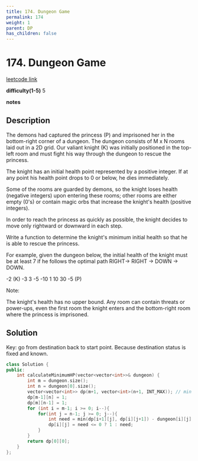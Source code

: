 ```yaml
---
title: 174. Dungeon Game
permalink: 174
weight: 1
parent: DP
has_children: false
---
```

# 174. Dungeon Game
[leetcode link](https://leetcode.com/problems/dungeon-game/)

**difficulty(1-5)** 
5

**notes**   


## Description
The demons had captured the princess (P) and imprisoned her in the bottom-right corner of a dungeon. The dungeon consists of M x N rooms laid out in a 2D grid. Our valiant knight (K) was initially positioned in the top-left room and must fight his way through the dungeon to rescue the princess.

The knight has an initial health point represented by a positive integer. If at any point his health point drops to 0 or below, he dies immediately.

Some of the rooms are guarded by demons, so the knight loses health (negative integers) upon entering these rooms; other rooms are either empty (0's) or contain magic orbs that increase the knight's health (positive integers).

In order to reach the princess as quickly as possible, the knight decides to move only rightward or downward in each step.

 

Write a function to determine the knight's minimum initial health so that he is able to rescue the princess.

For example, given the dungeon below, the initial health of the knight must be at least 7 if he follows the optimal path RIGHT-> RIGHT -> DOWN -> DOWN.

-2 (K)	-3	3
-5	-10	1
10	30	-5 (P)
 

Note:

The knight's health has no upper bound.
Any room can contain threats or power-ups, even the first room the knight enters and the bottom-right room where the princess is imprisoned.

## Solution
Key: go from destination back to start point. Because destination status is fixed and known.

```c++
class Solution {
public:
    int calculateMinimumHP(vector<vector<int>>& dungeon) {
        int m = dungeon.size();
        int n = dungeon[0].size();
        vector<vector<int>> dp(m+1, vector<int>(n+1, INT_MAX)); // min hp needed at [i][j]
        dp[m-1][n] = 1;
        dp[m][n-1] = 1;
        for (int i = m-1; i >= 0; i--){
            for(int j = n-1; j >= 0; j--){
                int need = min(dp[i+1][j], dp[i][j+1]) - dungeon[i][j];
                dp[i][j] = need <= 0 ? 1 : need;
            }
        }
        return dp[0][0];
    }
};
```

<!-- 
Default label
{: .label }

Blue label
{: .label .label-blue }

Stable
{: .label .label-green }

New release
{: .label .label-purple }

Coming soon
{: .label .label-yellow }

Deprecated
{: .label .label-red } -->
